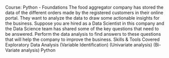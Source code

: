 Course: Python - Foundations
The food aggregator company has stored the data of the different orders made by the registered customers in their online portal. 
They want to analyze the data to draw some actionable insights for the business.
Suppose you are hired as a Data Scientist in this company and the Data Science team has shared some of the key questions that need to be answered.
Perform the data analysis to find answers to these questions that will help the company to improve the business.
Skills & Tools Covered
Exploratory Data Analysis (Variable Identification)
(Univariate analysis)
(Bi-Variate analysis)
Python
